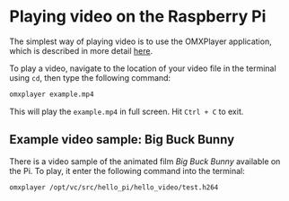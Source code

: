 # Playing video on the Raspberry Pi

The simplest way of playing video is to use the OMXPlayer application, which is described in more detail [here](../../raspbian/applications/omxplayer.md).

To play a video, navigate to the location of your video file in the terminal using `cd`, then type the following command:

```bash
omxplayer example.mp4
```

This will play the `example.mp4` in full screen. Hit `Ctrl + C` to exit.

## Example video sample: Big Buck Bunny

There is a video sample of the animated film *Big Buck Bunny* available on the Pi. To play, it enter the following command into the terminal:

```bash
omxplayer /opt/vc/src/hello_pi/hello_video/test.h264
```
